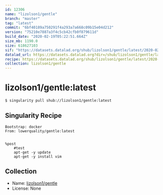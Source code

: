 ```yaml
---
id: 12306
name: "lizolson1/gentle"
branch: "master"
tag: "latest"
commit: "6bf40189a750291f4a293a7a668c09b15e04d212"
version: "75210e7887a3f4c5cb42cfb0f879611d"
build_date: "2020-02-19T05:22:51.664Z"
size_mb: 1190.0
size: 618627103
sif: "https://datasets.datalad.org/shub/lizolson1/gentle/latest/2020-02-19-6bf40189-75210e78/75210e7887a3f4c5cb42cfb0f879611d.sif"
datalad_url: https://datasets.datalad.org?dir=/shub/lizolson1/gentle/latest/2020-02-19-6bf40189-75210e78/
recipe: https://datasets.datalad.org/shub/lizolson1/gentle/latest/2020-02-19-6bf40189-75210e78/Singularity
collection: lizolson1/gentle
---
```


# lizolson1/gentle:latest

```bash
$ singularity pull shub://lizolson1/gentle:latest
```

## Singularity Recipe

```singularity
Bootstrap: docker
From: lowerquality/gentle:latest


%post
	#test
	apt-get -y update
 	apt-get -y install vim
```

## Collection

 - Name: [lizolson1/gentle](https://github.com/lizolson1/gentle)
 - License: None

